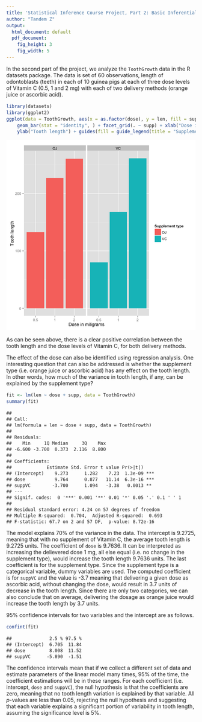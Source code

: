 ```yaml
---
title: 'Statistical Inference Course Project, Part 2: Basic Inferential Data Analysis'
author: "Tandem Z"
output:
  html_document: default
  pdf_document:
    fig_height: 3
    fig_width: 5
---
```


In the second part of the project, we analyze the `ToothGrowth` data in the R
datasets package. The data is set of 60 observations, length of odontoblasts
(teeth) in each of 10 guinea pigs at each of three dose levels of Vitamin C
(0.5, 1 and 2 mg) with each of two delivery methods (orange juice or ascorbic
acid).


```r
library(datasets)
library(ggplot2)
ggplot(data = ToothGrowth, aes(x = as.factor(dose), y = len, fill = supp)) + 
    geom_bar(stat = "identity", ) + facet_grid(. ~ supp) + xlab("Dose in miligrams") + 
    ylab("Tooth length") + guides(fill = guide_legend(title = "Supplement type"))
```

![plot of chunk unnamed-chunk-1](figure/unnamed-chunk-1.png) 


As can be seen above, there is a clear positive correlation between the
tooth length and the dose levels of Vitamin C, for both delivery methods.

The effect of the dose can also be identified using regression analysis. One
interesting question that can also be addressed is whether the supplement type
(i.e. orange juice or ascorbic acid) has any effect on the tooth length. In other
words, how much of the variance in tooth length, if any, can be explained by
the supplement type?



```r
fit <- lm(len ~ dose + supp, data = ToothGrowth)
summary(fit)
```

```
## 
## Call:
## lm(formula = len ~ dose + supp, data = ToothGrowth)
## 
## Residuals:
##    Min     1Q Median     3Q    Max 
## -6.600 -3.700  0.373  2.116  8.800 
## 
## Coefficients:
##             Estimate Std. Error t value Pr(>|t|)    
## (Intercept)    9.273      1.282    7.23  1.3e-09 ***
## dose           9.764      0.877   11.14  6.3e-16 ***
## suppVC        -3.700      1.094   -3.38   0.0013 ** 
## ---
## Signif. codes:  0 '***' 0.001 '**' 0.01 '*' 0.05 '.' 0.1 ' ' 1
## 
## Residual standard error: 4.24 on 57 degrees of freedom
## Multiple R-squared:  0.704,	Adjusted R-squared:  0.693 
## F-statistic: 67.7 on 2 and 57 DF,  p-value: 8.72e-16
```


The model explains 70% of the variance in the data.
The intercept is 9.2725, meaning that with no supplement of
Vitamin C, the average tooth length is 9.2725 units. The
coefficient of `dose` is 9.7636. It can be interpreted as
increasing the delievered dose 1 mg, all else equal (i.e. no change in the
supplement type), would increase the tooth length 9.7636 units.
The last coefficient is for the supplement type. Since the supplement type is
a categorical variable, dummy variables are used. The computed coefficient
is for `suppVC` and the value is -3.7 meaning that delivering
a given dose as ascorbic acid, without changing the dose, would result in
3.7 units of decrease in the tooth length. Since there
are only two categories, we can also conclude that on average, delivering the dosage as
orange juice would increase the tooth length by 3.7 units.

95% confidence intervals for two variables and the intercept are as follows.

```r
confint(fit)
```

```
##              2.5 % 97.5 %
## (Intercept)  6.705  11.84
## dose         8.008  11.52
## suppVC      -5.890  -1.51
```

The confidence intervals mean that if we collect a different set of data and
estimate parameters of the linear model many times, 95% of the time, the
coefficient estimations will be in these ranges. For each coefficient (i.e.
intercept, `dose` and `suppVC`), the null hypothesis is that the coefficients are
zero, meaning that no tooth length variation is explained by that variable.
All _p_-values are less than 0.05, rejecting the null hypothesis and suggesting
that each variable explains a significant portion of variability in tooth length,
assuming the significance level is 5%.
